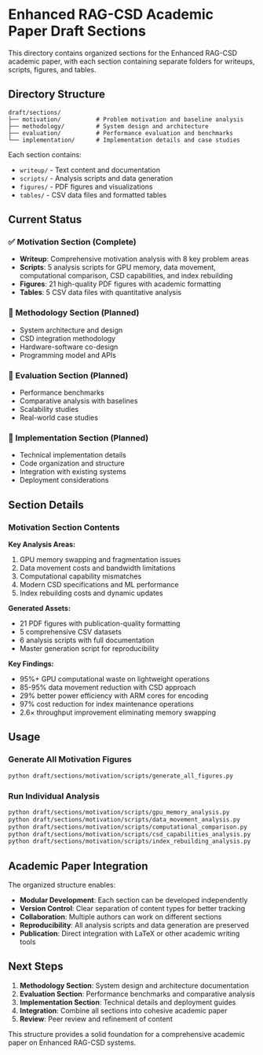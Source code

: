 # Enhanced RAG-CSD Academic Paper Draft Sections

This directory contains organized sections for the Enhanced RAG-CSD academic paper, with each section containing separate folders for writeups, scripts, figures, and tables.

## Directory Structure

```
draft/sections/
├── motivation/          # Problem motivation and baseline analysis
├── methodology/         # System design and architecture
├── evaluation/          # Performance evaluation and benchmarks
└── implementation/      # Implementation details and case studies
```

Each section contains:
- `writeup/` - Text content and documentation
- `scripts/` - Analysis scripts and data generation
- `figures/` - PDF figures and visualizations
- `tables/` - CSV data files and formatted tables

## Current Status

### ✅ Motivation Section (Complete)
- **Writeup**: Comprehensive motivation analysis with 8 key problem areas
- **Scripts**: 5 analysis scripts for GPU memory, data movement, computational comparison, CSD capabilities, and index rebuilding
- **Figures**: 21 high-quality PDF figures with academic formatting
- **Tables**: 5 CSV data files with quantitative analysis

### 🔄 Methodology Section (Planned)
- System architecture and design
- CSD integration methodology
- Hardware-software co-design
- Programming model and APIs

### 🔄 Evaluation Section (Planned)  
- Performance benchmarks
- Comparative analysis with baselines
- Scalability studies
- Real-world case studies

### 🔄 Implementation Section (Planned)
- Technical implementation details
- Code organization and structure
- Integration with existing systems
- Deployment considerations

## Section Details

### Motivation Section Contents

**Key Analysis Areas:**
1. GPU memory swapping and fragmentation issues
2. Data movement costs and bandwidth limitations
3. Computational capability mismatches
4. Modern CSD specifications and ML performance
5. Index rebuilding costs and dynamic updates

**Generated Assets:**
- 21 PDF figures with publication-quality formatting
- 5 comprehensive CSV datasets
- 6 analysis scripts with full documentation
- Master generation script for reproducibility

**Key Findings:**
- 95%+ GPU computational waste on lightweight operations
- 85-95% data movement reduction with CSD approach
- 29% better power efficiency with ARM cores for encoding
- 97% cost reduction for index maintenance operations
- 2.6× throughput improvement eliminating memory swapping

## Usage

### Generate All Motivation Figures
```bash
python draft/sections/motivation/scripts/generate_all_figures.py
```

### Run Individual Analysis
```bash
python draft/sections/motivation/scripts/gpu_memory_analysis.py
python draft/sections/motivation/scripts/data_movement_analysis.py
python draft/sections/motivation/scripts/computational_comparison.py
python draft/sections/motivation/scripts/csd_capabilities_analysis.py
python draft/sections/motivation/scripts/index_rebuilding_analysis.py
```

## Academic Paper Integration

The organized structure enables:
- **Modular Development**: Each section can be developed independently
- **Version Control**: Clear separation of content types for better tracking
- **Collaboration**: Multiple authors can work on different sections
- **Reproducibility**: All analysis scripts and data generation are preserved
- **Publication**: Direct integration with LaTeX or other academic writing tools

## Next Steps

1. **Methodology Section**: System design and architecture documentation
2. **Evaluation Section**: Performance benchmarks and comparative analysis
3. **Implementation Section**: Technical details and deployment guides
4. **Integration**: Combine all sections into cohesive academic paper
5. **Review**: Peer review and refinement of content

This structure provides a solid foundation for a comprehensive academic paper on Enhanced RAG-CSD systems.
